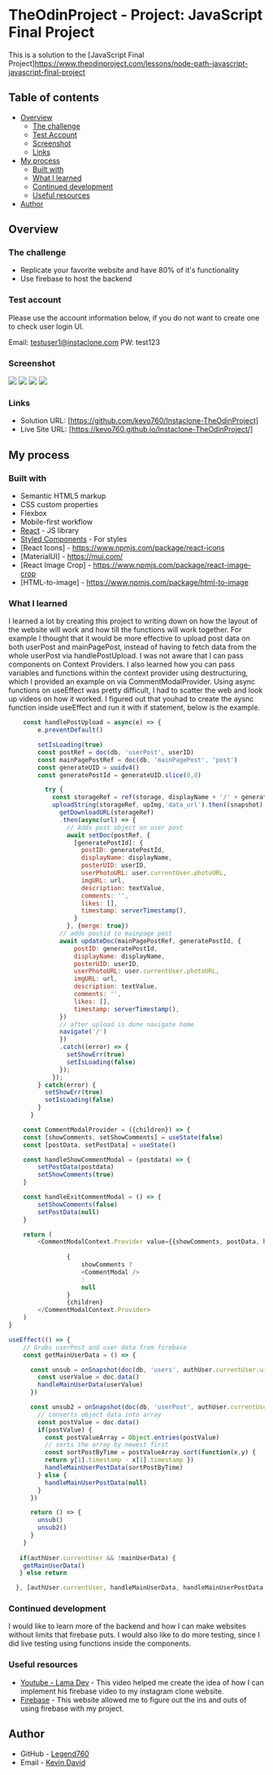 # TheOdinProject - Project: JavaScript Final Project

This is a solution to the [JavaScript Final Project]https://www.theodinproject.com/lessons/node-path-javascript-javascript-final-project
## Table of contents

- [Overview](#overview)
  - [The challenge](#the-challenge)
  - [Test Account](#test-account)
  - [Screenshot](#screenshot)
  - [Links](#links)
- [My process](#my-process)
  - [Built with](#built-with)
  - [What I learned](#what-i-learned)
  - [Continued development](#continued-development)
  - [Useful resources](#useful-resources)
- [Author](#author)

## Overview

### The challenge

- Replicate your favorite website and have 80% of it's functionality
- Use firebase to host the backend

### Test account
Please use the account information below, if you do not want to create one to check user login UI.

Email: testuser1@instaclone.com
PW: test123

### Screenshot

![](./screenshots/mainpage.JPG)
![](./screenshots/imgfilter.JPG)
![](./screenshots/searchpage.JPG)
![](./screenshots/mainuserprofile.JPG)

### Links

- Solution URL: [https://github.com/kevo760/Instaclone-TheOdinProject]
- Live Site URL: [https://kevo760.github.io/Instaclone-TheOdinProject/]

## My process

### Built with

- Semantic HTML5 markup
- CSS custom properties
- Flexbox
- Mobile-first workflow
- [React](https://reactjs.org/) - JS library
- [Styled Components](https://styled-components.com/) - For styles
- [React Icons] - https://www.npmjs.com/package/react-icons
- [MaterialUI] - https://mui.com/
- [React Image Crop] - https://www.npmjs.com/package/react-image-crop
- [HTML-to-image] - https://www.npmjs.com/package/html-to-image


### What I learned

I learned a lot by creating this project to writing down on how the layout of the website will work and how till the functions will work together. For example I thought that it would be more effective to upload post data on both userPost and mainPagePost, instead of having to fetch data from the whole userPost via handlePostUpload. I was not aware that I can pass components on Context Providers. I also learned how you can pass variables and functions within the context provider using destructuring, which I provided an example on via CommentModalProvider. Using async functions on useEffect was pretty difficult, I had to scatter the web and look up videos on how it worked. I figured out that youhad to create the aysnc function inside useEffect and run it with if statement, below is the example.

```js
    const handlePostUpload = async(e) => {
        e.preventDefault()

        setIsLoading(true)
        const postRef = doc(db, 'userPost', userID)
        const mainPagePostRef = doc(db, 'mainPagePost', 'post')
        const generateUID = uuidv4()
        const generatePostId = generateUID.slice(0,8)

          try {
            const storageRef = ref(storage, displayName + '/' + generatePostId)
            uploadString(storageRef, upImg,'data_url').then((snapshot) => {
              getDownloadURL(storageRef)
              .then(async(url) => {
                // Adds post object on user post
                await setDoc(postRef, {
                  [generatePostId]: {
                    postID: generatePostId,
                    displayName: displayName,
                    posterUID: userID,
                    userPhotoURL: user.currentUser.photoURL,
                    imgURL: url,
                    description: textValue,
                    comments: '',
                    likes: [],
                    timestamp: serverTimestamp(),
                  }
                }, {merge: true})
              // adds postid to mainpage post
              await updateDoc(mainPagePostRef, generatePostId, {
                  postID: generatePostId,
                  displayName: displayName,
                  posterUID: userID,
                  userPhotoURL: user.currentUser.photoURL,
                  imgURL: url,
                  description: textValue,
                  comments: '',
                  likes: [],
                  timestamp: serverTimestamp(),
              })
              // after upload is done navigate home
              navigate('/')
              })
              .catch((error) => {
                setShowErr(true)
                setIsLoading(false)
              });
            });
        } catch(error) {
          setShowErr(true)
          setIsLoading(false)
        }
      }

    const CommentModalProvider = ({children}) => {
    const [showComments, setShowComments] = useState(false)
    const [postData, setPostData] = useState()

    const handleShowCommentModal = (postdata) => {
        setPostData(postdata)
        setShowComments(true)
    }

    const handleExitCommentModal = () => {
        setShowComments(false)
        setPostData(null)
    }

    return (
        <CommentModalContext.Provider value={{showComments, postData, handleShowCommentModal, handleExitCommentModal}}>
            
                {
                    showComments ?
                    <CommentModal />
                    :
                    null
                }
                {children}
        </CommentModalContext.Provider>
    )
}

useEffect(() => {
    // Grabs userPost and user data from firebase
    const getMainUserData = () => {

      const unsub = onSnapshot(doc(db, 'users', authUser.currentUser.uid), (doc) => {
        const userValue = doc.data()
        handleMainUserData(userValue)
      })

      const unsub2 = onSnapshot(doc(db, 'userPost', authUser.currentUser.uid), (doc) => {
        // converts object data into array
        const postValue = doc.data()
        if(postValue) {
          const postValueArray = Object.entries(postValue)
          // sorts the array by newest first
          const sortPostByTime = postValueArray.sort(function(x,y) {
          return y[1].timestamp - x[1].timestamp })
          handleMainUserPostData(sortPostByTime)
        } else {
          handleMainUserPostData(null)
        }
      })

      return () => {
        unsub()
        unsub2()
      }
    }
    
   if(authUser.currentUser && !mainUserData) {
    getMainUserData()
   } else return

  }, [authUser.currentUser, handleMainUserData, handleMainUserPostData, mainUserData, mainUserPostData])
```


### Continued development

I would like to learn more of the backend and how I can make websites without limits that firebase puts. I would also like to do more testing, since I did live testing using functions inside the components. 

### Useful resources

- [Youtube - Lama Dev](https://www.youtube.com/watch?v=k4mjF4sPITE&t=3477s) - This video helped me create the idea of how I can implement his firebase video to my instagram clone website.
- [Firebase](https://firebase.google.com/docs) - This website allowed me to figure out the ins and outs of using firebase with my project.

## Author

- GitHub - [Legend760](https://github.com/TheLegend760)
- Email - [Kevin David](kevin760g@gmail.com)
